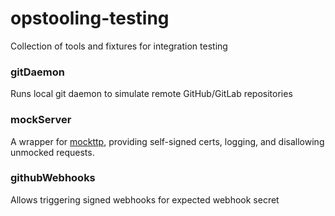 # opstooling-testing

Collection of tools and fixtures for integration testing

### gitDaemon

Runs local git daemon to simulate remote GitHub/GitLab repositories

### mockServer

A wrapper for [mockttp](https://npmjs.com/package/mockttp), providing self-signed certs, logging, and disallowing unmocked requests.  

### githubWebhooks

Allows triggering signed webhooks for expected webhook secret

